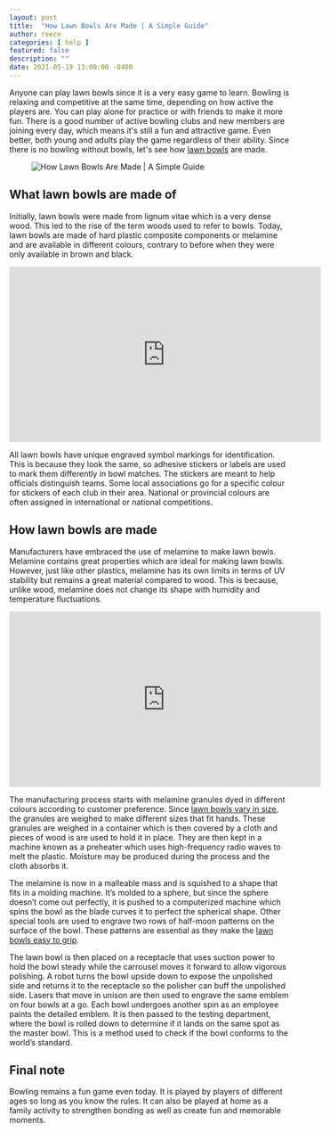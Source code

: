 ```yaml
---
layout: post
title:  "How Lawn Bowls Are Made | A Simple Guide"
author: reece
categories: [ help ]
featured: false
description: ""
date: 2021-05-19 13:00:00 -0400
---
```

    

<!-- wp:paragraph -->
<p xmlns="http://www.w3.org/1999/xhtml">Anyone can play lawn bowls since it is a very easy game to learn. Bowling is relaxing and competitive at the same time, depending on how active the players are. You can play alone for practice or with friends to make it more fun. There is a good number of active bowling clubs and new members are joining every day, which means it's still a fun and attractive game. Even better, both young and adults play the game regardless of their ability. Since there is no bowling without bowls, let's see how <a href="https://www.jackhighbowls.com/help/lawn-bowl-care/">lawn bowls</a> are made.</p>
<!-- /wp:paragraph -->

<!-- wp:image {"id":125,"sizeSlug":"full","linkDestination":"none"} -->
<figure class="wp-block-image size-full"><img src="/img/posts/how-lawn-bowls-are-made.jpg" alt="How Lawn Bowls Are Made | A Simple Guide" class="wp-image-125"/></figure>
<!-- /wp:image -->

<!-- wp:heading -->
<h2>What lawn bowls are made of</h2>
<!-- /wp:heading -->

<!-- wp:paragraph -->
<p>Initially, lawn bowls were made from lignum vitae which is a very dense wood. This led to the rise of the term woods used to refer to bowls. Today, lawn bowls are made of hard plastic composite components or melamine and are available in different colours, contrary to before when they were only available in brown and black.</p>
<!-- /wp:paragraph -->

<!-- wp:html -->
<iframe width="560" height="315" src="https://www.youtube.com/embed/LVNmHD6aqcg" title="YouTube video player" frameborder="0" allow="accelerometer; autoplay; clipboard-write; encrypted-media; gyroscope; picture-in-picture" allowfullscreen="allowfullscreen"></iframe>
<!-- /wp:html -->

<!-- wp:paragraph -->
<p>All lawn bowls have unique engraved symbol markings for identification. This is because they look the same, so adhesive stickers or labels are used to mark them differently in bowl matches. The stickers are meant to help officials distinguish teams. Some local associations go for a specific colour for stickers of each club in their area. National or provincial colours are often assigned in international or national competitions.</p>
<!-- /wp:paragraph -->

<!-- wp:heading -->
<h2><a href="#how-lawn-bowls-are-made"></a>How lawn bowls are made</h2>
<!-- /wp:heading -->

<!-- wp:paragraph -->
<p>Manufacturers have embraced the use of melamine to make lawn bowls. Melamine contains great properties which are ideal for making lawn bowls. However, just like other plastics, melamine has its own limits in terms of UV stability but remains a great material compared to wood. This is because, unlike wood, melamine does not change its shape with humidity and temperature fluctuations.</p>
<!-- /wp:paragraph -->

<!-- wp:html -->
<iframe width="560" height="315" src="https://www.youtube.com/embed/8ruFNoHtQyU" title="YouTube video player" frameborder="0" allow="accelerometer; autoplay; clipboard-write; encrypted-media; gyroscope; picture-in-picture" allowfullscreen=""></iframe>
<!-- /wp:html -->

<!-- wp:paragraph -->
<p>The manufacturing process starts with melamine granules dyed in different colours according to customer preference. Since <a href="https://www.jackhighbowls.com/help/what-size-lawn-bowl-should-i-use/">lawn bowls vary in size</a>, the granules are weighed to make different sizes that fit hands. These granules are weighed in a container which is then covered by a cloth and pieces of wood is are used to hold it in place. They are then kept in a machine known as a preheater which uses high-frequency radio waves to melt the plastic. Moisture may be produced during the process and the cloth absorbs it.</p>
<!-- /wp:paragraph -->

<!-- wp:paragraph -->
<p>The melamine is now in a malleable mass and is squished to a shape that fits in a molding machine. It’s molded to a sphere, but since the sphere doesn’t come out perfectly, it is pushed to a computerized machine which spins the bowl as the blade curves it to perfect the spherical shape. Other special tools are used to engrave two rows of half-moon patterns on the surface of the bowl. These patterns are essential as they make the <a href="https://www.jackhighbowls.com/guide/best-lawn-bowl-grips/">lawn bowls easy to grip</a>.</p>
<!-- /wp:paragraph -->

<!-- wp:paragraph -->
<p>The lawn bowl is then placed on a receptacle that uses suction power to hold the bowl steady while the carrousel moves it forward to allow vigorous polishing. A robot turns the bowl upside down to expose the unpolished side and returns it to the receptacle so the polisher can buff the unpolished side. Lasers that move in unison are then used to engrave the same emblem on four bowls at a go. Each bowl undergoes another spin as an employee paints the detailed emblem. It is then passed to the testing department, where the bowl is rolled down to determine if it lands on the same spot as the master bowl. This is a method used to check if the bowl conforms to the world’s standard.</p>
<!-- /wp:paragraph -->

<!-- wp:heading -->
<h2><a href="#final-note"></a>Final note</h2>
<!-- /wp:heading -->

<!-- wp:paragraph -->
<p>Bowling remains a fun game even today. It is played by players of different ages so long as you know the rules. It can also be played at home as a family activity to strengthen bonding as well as create fun and memorable moments.</p>
<!-- /wp:paragraph -->
    